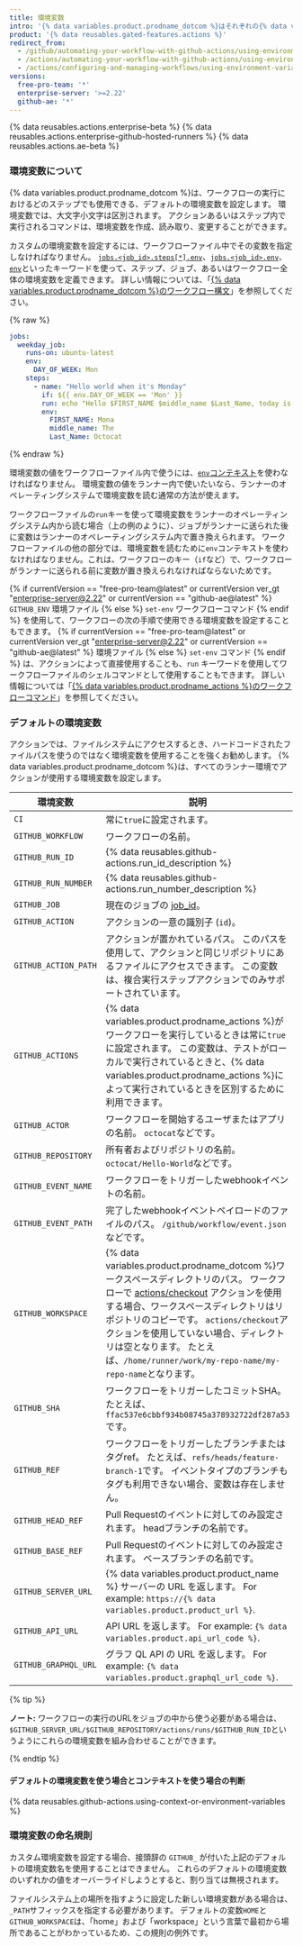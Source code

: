 ```yaml
---
title: 環境変数
intro: '{% data variables.product.prodname_dotcom %}はそれぞれの{% data variables.product.prodname_actions %}ワークフローの実行に対してデフォルトの環境変数を設定します。 ワークフローファイル中でカスタムの環境変数を設定することもできます。'
product: '{% data reusables.gated-features.actions %}'
redirect_from:
  - /github/automating-your-workflow-with-github-actions/using-environment-variables
  - /actions/automating-your-workflow-with-github-actions/using-environment-variables
  - /actions/configuring-and-managing-workflows/using-environment-variables
versions:
  free-pro-team: '*'
  enterprise-server: '>=2.22'
  github-ae: '*'
---
```


{% data reusables.actions.enterprise-beta %}
{% data reusables.actions.enterprise-github-hosted-runners %}
{% data reusables.actions.ae-beta %}

### 環境変数について

{% data variables.product.prodname_dotcom %}は、ワークフローの実行におけるどのステップでも使用できる、デフォルトの環境変数を設定します。 環境変数では、大文字小文字は区別されます。 アクションあるいはステップ内で実行されるコマンドは、環境変数を作成、読み取り、変更することができます。

カスタムの環境変数を設定するには、ワークフローファイル中でその変数を指定しなければなりません。 [`jobs.<job_id>.steps[*].env`](/github/automating-your-workflow-with-github-actions/workflow-syntax-for-github-actions#jobsjob_idstepsenv)、[`jobs.<job_id>.env`](/github/automating-your-workflow-with-github-actions/workflow-syntax-for-github-actions#jobsjob_idenv)、[`env`](/github/automating-your-workflow-with-github-actions/workflow-syntax-for-github-actions#env)といったキーワードを使って、ステップ、ジョブ、あるいはワークフロー全体の環境変数を定義できます。 詳しい情報については、「[{% data variables.product.prodname_dotcom %}のワークフロー構文](/articles/workflow-syntax-for-github-actions/#jobsjob_idstepsenv)」を参照してください。

{% raw %}
```yaml
jobs:
  weekday_job:
    runs-on: ubuntu-latest
    env:
      DAY_OF_WEEK: Mon
    steps:
      - name: "Hello world when it's Monday"
        if: ${{ env.DAY_OF_WEEK == 'Mon' }}
        run: echo "Hello $FIRST_NAME $middle_name $Last_Name, today is Monday!"
        env:
          FIRST_NAME: Mona
          middle_name: The
          Last_Name: Octocat
```
{% endraw %}

環境変数の値をワークフローファイル内で使うには、[`env`コンテキスト](/actions/reference/context-and-expression-syntax-for-github-actions#env-context)を使わなければなりません。 環境変数の値をランナー内で使いたいなら、ランナーのオペレーティングシステムで環境変数を読む通常の方法が使えます。

ワークフローファイルの`run`キーを使って環境変数をランナーのオペレーティングシステム内から読む場合（上の例のように）、ジョブがランナーに送られた後に変数はランナーのオペレーティングシステム内で置き換えられます。 ワークフローファイルの他の部分では、環境変数を読むために`env`コンテキストを使わなければなりません。これは、ワークフローのキー（`if`など）で、ワークフローがランナーに送られる前に変数が置き換えられなければならないためです。

{% if currentVersion == "free-pro-team@latest" or currentVersion ver_gt "enterprise-server@2.22" or currentVersion == "github-ae@latest" %} `GITHUB_ENV` 環境ファイル {% else %} `set-env` ワークフローコマンド {% endif %} を使用して、ワークフローの次の手順で使用できる環境変数を設定することもできます。 {% if currentVersion == "free-pro-team@latest" or currentVersion ver_gt "enterprise-server@2.22" or currentVersion == "github-ae@latest" %} 環境ファイル {% else %} `set-env` コマンド {% endif %} は、アクションによって直接使用することも、`run` キーワードを使用してワークフローファイルのシェルコマンドとして使用することもできます。 詳しい情報については「[{% data variables.product.prodname_actions %}のワークフローコマンド](/actions/reference/workflow-commands-for-github-actions/#setting-an-environment-variable)」を参照してください。

### デフォルトの環境変数

アクションでは、ファイルシステムにアクセスするとき、ハードコードされたファイルパスを使うのではなく環境変数を使用することを強くお勧めします。 {% data variables.product.prodname_dotcom %}は、すべてのランナー環境でアクションが使用する環境変数を設定します。

| 環境変数                 | 説明                                                                                                                                                                                                                                                                              |
| -------------------- | ------------------------------------------------------------------------------------------------------------------------------------------------------------------------------------------------------------------------------------------------------------------------------- |
| `CI`                 | 常に`true`に設定されます。                                                                                                                                                                                                                                                                |
| `GITHUB_WORKFLOW`    | ワークフローの名前。                                                                                                                                                                                                                                                                      |
| `GITHUB_RUN_ID`      | {% data reusables.github-actions.run_id_description %}
| `GITHUB_RUN_NUMBER`  | {% data reusables.github-actions.run_number_description %}
| `GITHUB_JOB`         | 現在のジョブの [job_id](/actions/reference/workflow-syntax-for-github-actions#jobsjob_id)。                                                                                                                                                                                             |
| `GITHUB_ACTION`      | アクションの一意の識別子 (`id`)。                                                                                                                                                                                                                                                            |
| `GITHUB_ACTION_PATH` | アクションが置かれているパス。 このパスを使用して、アクションと同じリポジトリにあるファイルにアクセスできます。 この変数は、複合実行ステップアクションでのみサポートされています。                                                                                                                                                                                      |
| `GITHUB_ACTIONS`     | {% data variables.product.prodname_actions %}がワークフローを実行しているときは常に`true`に設定されます。 この変数は、テストがローカルで実行されているときと、{% data variables.product.prodname_actions %}によって実行されているときを区別するために利用できます。                                                                                              |
| `GITHUB_ACTOR`       | ワークフローを開始するユーザまたはアプリの名前。 `octocat`などです。                                                                                                                                                                                                                                         |
| `GITHUB_REPOSITORY`  | 所有者およびリポジトリの名前。 `octocat/Hello-World`などです。                                                                                                                                                                                                                                      |
| `GITHUB_EVENT_NAME`  | ワークフローをトリガーしたwebhookイベントの名前。                                                                                                                                                                                                                                                    |
| `GITHUB_EVENT_PATH`  | 完了したwebhookイベントペイロードのファイルのパス。 `/github/workflow/event.json`などです。                                                                                                                                                                                                                |
| `GITHUB_WORKSPACE`   | {% data variables.product.prodname_dotcom %}ワークスペースディレクトリのパス。 ワークフローで [actions/checkout](https://github.com/actions/checkout) アクションを使用する場合、ワークスペースディレクトリはリポジトリのコピーです。 `actions/checkout`アクションを使用していない場合、ディレクトリは空となります。 たとえば、`/home/runner/work/my-repo-name/my-repo-name`となります。 |
| `GITHUB_SHA`         | ワークフローをトリガーしたコミットSHA。 たとえば、`ffac537e6cbbf934b08745a378932722df287a53`です。                                                                                                                                                                                                        |
| `GITHUB_REF`         | ワークフローをトリガーしたブランチまたはタグref。 たとえば、`refs/heads/feature-branch-1`です。 イベントタイプのブランチもタグも利用できない場合、変数は存在しません。                                                                                                                                                                            |
| `GITHUB_HEAD_REF`    | Pull Requestのイベントに対してのみ設定されます。 headブランチの名前です。                                                                                                                                                                                                                                   |
| `GITHUB_BASE_REF`    | Pull Requestのイベントに対してのみ設定されます。 ベースブランチの名前です。                                                                                                                                                                                                                                    |
| `GITHUB_SERVER_URL`  | {% data variables.product.product_name %} サーバーの URL を返します。 For example: `https://{% data variables.product.product_url %}`.                                                                                                                                                     |
| `GITHUB_API_URL`     | API URL を返します。 For example: `{% data variables.product.api_url_code %}`.                                                                                                                                                                                                        |
| `GITHUB_GRAPHQL_URL` | グラフ QL API の URL を返します。 For example: `{% data variables.product.graphql_url_code %}`.                                                                                                                                                                                           |

{% tip %}

**ノート:** ワークフローの実行のURLをジョブの中から使う必要がある場合は、`$GITHUB_SERVER_URL/$GITHUB_REPOSITORY/actions/runs/$GITHUB_RUN_ID`というようにこれらの環境変数を組み合わせることができます。

{% endtip %}

#### デフォルトの環境変数を使う場合とコンテキストを使う場合の判断

{% data reusables.github-actions.using-context-or-environment-variables %}

### 環境変数の命名規則

カスタム環境変数を設定する場合、接頭辞の `GITHUB_` が付いた上記のデフォルトの環境変数名を使用することはできません。 これらのデフォルトの環境変数のいずれかの値をオーバーライドしようとすると、割り当ては無視されます。

ファイルシステム上の場所を指すように設定した新しい環境変数がある場合は、`_PATH`サフィックスを指定する必要があります。 デフォルトの変数`HOME`と`GITHUB_WORKSPACE`は、「home」および「workspace」という言葉で最初から場所であることがわかっているため、この規則の例外です。
